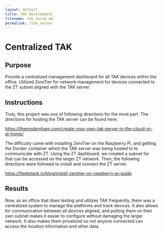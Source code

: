 ```yaml
---
layout: default
title: TAK Development
filename: tak_serve.md
permalink: /tak_server
---
```


# Centralized TAK

## Purpose

Provide a centralized management dashboard for all TAK devices within the office. Utilized ZeroTier for network management for devices connected to the ZT subnet aligned with the TAK server.

## Instructions

Truly, this project was one of following directions for the most part. The directions for hosting the TAK server can be found here:

https://themodernham.com/create-your-own-tak-server-in-the-cloud-or-at-home/

The difficulty came with installing ZeroTier on the Raspberry Pi, and getting the Docker container which the TAK server was being hosted to to communicate with ZT. Using the ZT dashboard, we created a subnet for that can be accessed on the larger ZT network. Then, the following directions were followed to install and connect the ZT server.

https://fleetstack.io/blog/install-zerotier-on-raspberry-pi-guide


## Results

Now, as an office that does testing and utilizes TAK frequently, there was a centralized system to manage the platforms and track devices. It also allows for communication between all devices aligned, and putting them on their own subnet makes it easier to configure without damaging the larger network. It also makes them privatized so not anyone connected can access the location information and other data.
